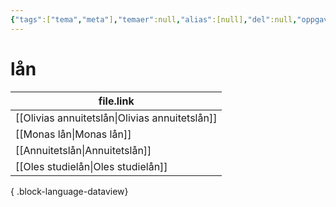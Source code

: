 ```yaml
---
{"tags":["tema","meta"],"temaer":null,"alias":[null],"del":null,"oppgave":null,"fag":null,"eksamen":null,"dg-publish":true,"title":"lån","date":"2023-06-01","modified":"2023-06-01","permalink":"/temaer/lan/","dgPassFrontmatter":true}
---
```



# lån
| file.link                                         |
| ------------------------------------------------- |
| [[Olivias annuitetslån\|Olivias annuitetslån]] |
| [[Monas lån\|Monas lån]]                       |
| [[Annuitetslån\|Annuitetslån]]                 |
| [[Oles studielån\|Oles studielån]]             |

{ .block-language-dataview}
